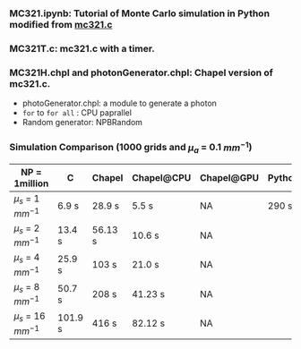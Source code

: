 ### MC321.ipynb: Tutorial of Monte Carlo simulation in Python modified from [mc321.c ](https://omlc.org/news/dec98/mc321/intro.html)
### MC321T.c: mc321.c with a timer.
### MC321H.chpl and photonGenerator.chpl: Chapel version of mc321.c.
- photoGenerator.chpl: a module to generate a photon
- `for` to `for all` : CPU paprallel 
- Random generator: NPBRandom
### Simulation Comparison (1000 grids and $\mu_a$ = 0.1 $mm^{-1}$)

| NP = 1million  | C | Chapel|Chapel@CPU|Chapel@GPU|Python|
|--------------|-------|-------|------|-------|-------|
|$\mu_s$ = 1 $mm^{-1}$|6.9 s|28.9 s|5.5 s|NA|290 s|
|$\mu_s$ = 2 $mm^{-1}$|13.4 s|56.13 s|10.6 s|NA|
|$\mu_s$ = 4 $mm^{-1}$|25.9 s|103 s|21.0 s|NA|
|$\mu_s$ = 8 $mm^{-1}$|50.7 s|208 s|41.23 s|NA|
|$\mu_s$ = 16 $mm^{-1}$|101.9 s|416 s|82.12 s|NA|






 